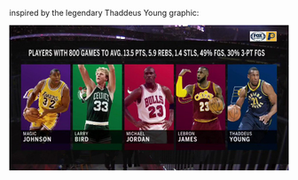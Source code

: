 inspired by the legendary Thaddeus Young graphic:

![thaddeus young](https://github.com/unoptimal/cherry-picked-nba/blob/master/public/thaddeus.jpg)
